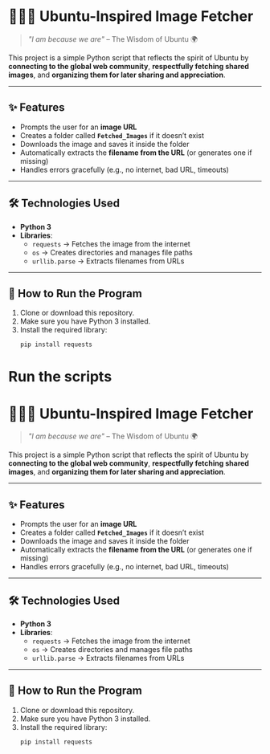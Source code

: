 # 🧑‍🤝‍🧑 Ubuntu-Inspired Image Fetcher

> *"I am because we are"* – The Wisdom of Ubuntu 🌍  

This project is a simple Python script that reflects the spirit of Ubuntu by **connecting to the global web community**, **respectfully fetching shared images**, and **organizing them for later sharing and appreciation**.  

---

## ✨ Features
- Prompts the user for an **image URL**  
- Creates a folder called **`Fetched_Images`** if it doesn’t exist  
- Downloads the image and saves it inside the folder  
- Automatically extracts the **filename from the URL** (or generates one if missing)  
- Handles errors gracefully (e.g., no internet, bad URL, timeouts)  

---

## 🛠️ Technologies Used
- **Python 3**  
- **Libraries**:  
  - `requests` → Fetches the image from the internet  
  - `os` → Creates directories and manages file paths  
  - `urllib.parse` → Extracts filenames from URLs  

---

## 🚀 How to Run the Program
1. Clone or download this repository.  
2. Make sure you have Python 3 installed.  
3. Install the required library:  
   ```bash
   pip install requests
# Run the scripts
 # 🧑‍🤝‍🧑 Ubuntu-Inspired Image Fetcher

> *"I am because we are"* – The Wisdom of Ubuntu 🌍  

This project is a simple Python script that reflects the spirit of Ubuntu by **connecting to the global web community**, **respectfully fetching shared images**, and **organizing them for later sharing and appreciation**.  

---

## ✨ Features
- Prompts the user for an **image URL**  
- Creates a folder called **`Fetched_Images`** if it doesn’t exist  
- Downloads the image and saves it inside the folder  
- Automatically extracts the **filename from the URL** (or generates one if missing)  
- Handles errors gracefully (e.g., no internet, bad URL, timeouts)  

---

## 🛠️ Technologies Used
- **Python 3**  
- **Libraries**:  
  - `requests` → Fetches the image from the internet  
  - `os` → Creates directories and manages file paths  
  - `urllib.parse` → Extracts filenames from URLs  

---

## 🚀 How to Run the Program
1. Clone or download this repository.  
2. Make sure you have Python 3 installed.  
3. Install the required library:  
   ```bash
   pip install requests

